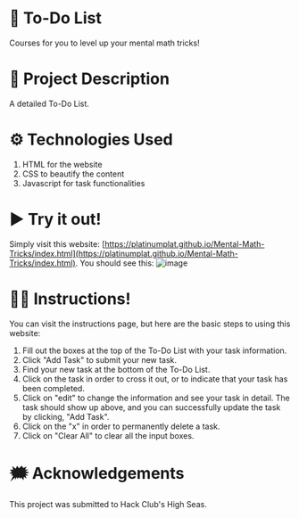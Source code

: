 # 📅 To-Do List
 Courses for you to level up your mental math tricks!

# 🧠 Project Description
 A detailed To-Do List.

# ⚙ Technologies Used
1. HTML for the website
2. CSS to beautify the content
3. Javascript for task functionalities

# ▶ Try it out!
Simply visit this website: [https://platinumplat.github.io/Mental-Math-Tricks/index.html](https://platinumplat.github.io/Mental-Math-Tricks/index.html).
You should see this:
![image]((https://cloud-ylzwlflhk-hack-club-bot.vercel.app/0image.png))

# 👩‍🏫 Instructions!
You can visit the instructions page, but here are the basic steps to using this website:
1. Fill out the boxes at the top of the To-Do List with your task information.
2. Click "Add Task" to submit your new task. 
3. Find your new task at the bottom of the To-Do List. 
4. Click on the task in order to cross it out, or to indicate that your task has been completed. 
5. Click on "edit" to change the information and see your task in detail.
   The task should show up above, and you can successfully update the task by clicking, "Add Task". 
7. Click on the "x" in order to permanently delete a task.
8. Click on "Clear All" to clear all the input boxes.

# 🗯 Acknowledgements
This project was submitted to Hack Club's High Seas. 
